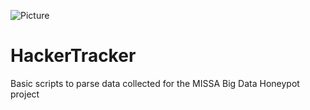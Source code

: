 ![Picture](https://s3-us-west-2.amazonaws.com/p4tches/github/photos/hammer-keyboard-small.png) 
# HackerTracker



Basic scripts to parse data collected for the MISSA Big Data Honeypot project
